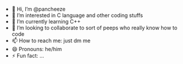 - 👋 Hi, I’m @pancheeze
- 👀 I’m interested in C language and other coding stuffs
- 🌱 I’m currently learning C++
- 💞️ I’m looking to collaborate to sort of peeps who really know how to code
- 📫 How to reach me: just dm me
- 😄 Pronouns: he/him
- ⚡ Fun fact: ...

<!---
pancheeze/pancheeze is a ✨ special ✨ repository because its `README.md` (this file) appears on your GitHub profile.
You can click the Preview link to take a look at your changes.
--->
